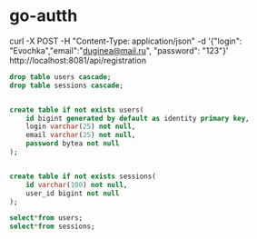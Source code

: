 # go-autth

 curl -X POST -H "Content-Type: application/json"  -d '{"login": "Evochka","email":"duginea@mail.ru", "password": "123"}'  http://localhost:8081/api/registration


```sql
drop table users cascade;
drop table sessions cascade;


create table if not exists users(
	id bigint generated by default as identity primary key,
	login varchar(25) not null,
	email varchar(25) not null,
	password bytea not null
);


create table if not exists sessions(
	id varchar(100) not null,
	user_id bigint not null       
);

select*from users;
select*from sessions;

```